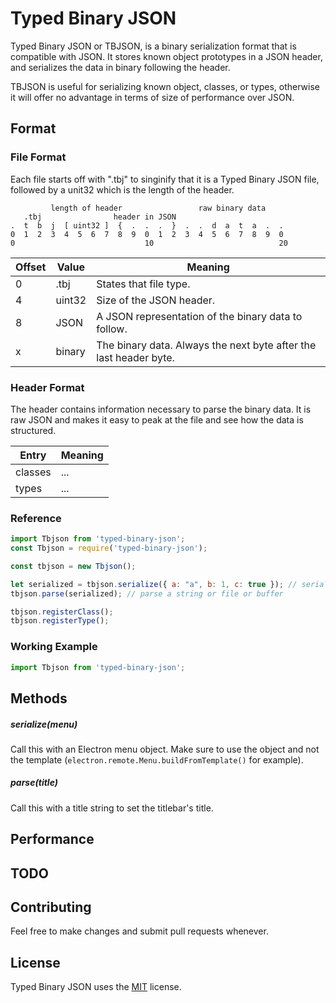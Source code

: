 # Typed Binary JSON

Typed Binary JSON or TBJSON, is a binary serialization format that is compatible with JSON. It stores known object prototypes in a JSON header, and serializes the data in binary following the header.  
  
TBJSON is useful for serializing known object, classes, or types, otherwise it will offer no advantage in terms of size of performance over JSON.


## Format

### File Format

Each file starts off with ".tbj" to singinify that it is a Typed Binary JSON file, followed by a unit32 which is the length of the header.
```
         length of header                 raw binary data
   .tbj                header in JSON             
.  t  b  j  [ uint32 ]  {  .  .  .  }  .  .  d  a  t  a  .  .
0  1  2  3  4  5  6  7  8  9  0  1  2  3  4  5  6  7  8  9  0
0                             10                            20
```

Offset | Value | Meaning
-|-|-
0 | .tbj | States that file type.
4 | uint32 | Size of the JSON header.
8 | JSON | A JSON representation of the binary data to follow.
x | binary | The binary data.  Always the next byte after the last header byte.

### Header Format

The header contains information necessary to parse the binary data. It is raw JSON and makes it easy to peak at the file and see how the data is structured.

Entry | Meaning
-|-
classes | ...
types | ...


### Reference
```js
import Tbjson from 'typed-binary-json';
const Tbjson = require('typed-binary-json');

const tbjson = new Tbjson();

let serialized = tbjson.serialize({ a: "a", b: 1, c: true }); // serialize and object
tbjson.parse(serialized); // parse a string or file or buffer

tbjson.registerClass();
tbjson.registerType();
```

### Working Example
```js
import Tbjson from 'typed-binary-json';
```


## Methods

##### serialize(menu)
Call this with an Electron menu object. Make sure to use the object and not the template (`electron.remote.Menu.buildFromTemplate()` for example).

##### parse(title)
Call this with a title string to set the titlebar's title.


## Performance


## TODO


## Contributing
Feel free to make changes and submit pull requests whenever.


## License
Typed Binary JSON uses the [MIT](https://opensource.org/licenses/MIT) license.